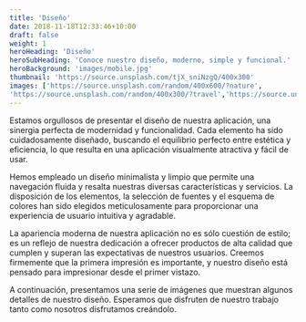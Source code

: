 ```yaml
---
title: 'Diseño'
date: 2018-11-18T12:33:46+10:00
draft: false
weight: 1
heroHeading: 'Diseño'
heroSubHeading: 'Conoce nuestro diseño, moderno, simple y funcional.'
heroBackground: 'images/mobile.jpg'
thumbnail: 'https://source.unsplash.com/tjX_sniNzgQ/400x300'
images: ['https://source.unsplash.com/random/400x600/?nature', 
'https://source.unsplash.com/random/400x300/?travel','https://source.unsplash.com/random/400x300/?architecture','https://source.unsplash.com/random/400x600/?buildings','https://source.unsplash.com/random/400x300/?city','https://source.unsplash.com/random/400x600/?business']
---
```


Estamos orgullosos de presentar el diseño de nuestra aplicación, una sinergia perfecta de modernidad y funcionalidad. Cada elemento ha sido cuidadosamente diseñado, buscando el equilibrio perfecto entre estética y eficiencia, lo que resulta en una aplicación visualmente atractiva y fácil de usar.

Hemos empleado un diseño minimalista y limpio que permite una navegación fluida y resalta nuestras diversas características y servicios. La disposición de los elementos, la selección de fuentes y el esquema de colores han sido elegidos meticulosamente para proporcionar una experiencia de usuario intuitiva y agradable.

La apariencia moderna de nuestra aplicación no es sólo cuestión de estilo; es un reflejo de nuestra dedicación a ofrecer productos de alta calidad que cumplen y superan las expectativas de nuestros usuarios. Creemos firmemente que la primera impresión es importante, y nuestro diseño está pensado para impresionar desde el primer vistazo.

A continuación, presentamos una serie de imágenes que muestran algunos detalles de nuestro diseño. Esperamos que disfruten de nuestro trabajo tanto como nosotros disfrutamos creándolo.

